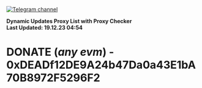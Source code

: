 [![Telegram channel](https://img.shields.io/endpoint?url=https://runkit.io/damiankrawczyk/telegram-badge/branches/master?url=https://t.me/n4z4v0d)](https://t.me/n4z4v0d) 

**Dynamic Updates Proxy List with Proxy Checker**  
**Last Updated: 19.12.23 04:54**

# DONATE (_any evm_) - 0xDEADf12DE9A24b47Da0a43E1bA70B8972F5296F2

